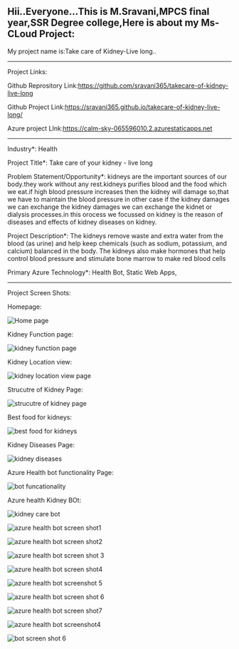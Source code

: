 Hii..Everyone...This is M.Sravani,MPCS final year,SSR Degree college,Here is about my Ms-CLoud Project:
-----------------------------------------------------------------------------------------------------------------------------------------------------------------

My project name is:Take care of Kidney-Live long..

----------------------------------------------------------------------------------------------------------------------------------------------------------------
Project Links:

Github Reprository Link:https://github.com/sravani365/takecare-of-kidney-live-long

Github Project Link:https://sravani365.github.io/takecare-of-kidney-live-long/

Azure project LInk:https://calm-sky-065596010.2.azurestaticapps.net



----------------------------------------------------------------------------------------------------------------------------------------------------------------

Industry*:
Health

Project Title*:
Take care of your kidney - live long

Problem Statement/Opportunity*:
kidneys are the important sources of our body.they work without any rest.kidneys purifies blood and the food which we eat.if high blood pressure increases then the kidney will damage so,that we have to maintain the blood pressure in other case if the kidney damages we can exchange the kidney damages we can exchange the kidnet or dialysis processes.in this orocess we focussed on kidney is the reason of diseases and effects of kidney diseases on kidney.

Project Description*:
The kidneys remove waste and extra water from the blood (as urine) and help keep chemicals (such as sodium, potassium, and calcium) balanced in the body. The kidneys also make hormones that help control blood pressure and stimulate bone marrow to make red blood cells

Primary Azure Technology*:
Health Bot, Static Web Apps,

--------------------------------------------------------------------------------------------------------------------------------------------------------------------

Project Screen Shots:

Homepage:

![Home page](https://user-images.githubusercontent.com/118789682/206631477-47eb1bb4-28e4-4c86-8373-1c491fa73167.png)

Kidney Function page:

![kidney function page](https://user-images.githubusercontent.com/118789682/206631437-04297c1e-a523-4af6-b55a-81277bf7a9b7.png)

Kidney Location view:

![kidney location view page](https://user-images.githubusercontent.com/118789682/206631460-bc3ebf0a-c89f-417b-acf8-b81b6e746c63.png)

Strucutre of Kidney Page:

![strucutre of kidney page](https://user-images.githubusercontent.com/118789682/206631466-06620706-4315-40f5-9e25-b48e9ec18fbf.png)

Best food for kidneys:

![best food for kidneys](https://user-images.githubusercontent.com/118789682/206631471-aab45283-b060-43aa-bfd3-62233b829db7.png)


Kidney Diseases Page:

![kidney diseases](https://user-images.githubusercontent.com/118789682/206631485-577b36e9-e21a-4019-80fd-9ad2e545eeb1.png)

Azure Health bot functionality Page:

![bot funcationality](https://user-images.githubusercontent.com/118789682/206631475-0b63dbce-530a-466b-b47d-183cd6466782.png)

Azure health Kidney BOt:


![kidney care bot](https://user-images.githubusercontent.com/118789682/206631481-0f2759d0-a74f-4b8c-aad8-45c496199b59.png)


![azure health bot screen shot1](https://user-images.githubusercontent.com/118789682/208072280-1690ebb2-0070-4ab2-b3e8-d6256a20963a.jpg)


![azure health bot screen shot2](https://user-images.githubusercontent.com/118789682/208072289-ee81e9ee-fd21-480a-a8b3-fb69dae04903.jpg)

![azure health bot screen shot 3](https://user-images.githubusercontent.com/118789682/208072317-6c6b28f5-644c-4723-a55c-f6c573ee6f77.jpg)

![azure health bot screen shot4](https://user-images.githubusercontent.com/118789682/208072297-4a35bf49-5339-49d8-ad7e-9c48065cd3a1.jpg)

![azure health bot screenshot 5](https://user-images.githubusercontent.com/118789682/208072307-c0ac02cd-5650-45fd-ace0-e704c60916d2.jpg)

![azure health bot screen shot 6](https://user-images.githubusercontent.com/118789682/208072268-7c4e340a-377c-4af9-9af2-7b99e4822968.png)

![azure health bot screen shot7](https://user-images.githubusercontent.com/118789682/208072301-fceb1efe-aa90-418f-a846-6b2372be4de8.png)


![azure health bot screenshot4](https://user-images.githubusercontent.com/118789682/208072308-5d5db25b-d22a-4041-9680-d42cab3dc564.jpg)

![bot screen shot 6](https://user-images.githubusercontent.com/118789682/208072315-181a7d73-8344-4b1f-aeca-134147e11739.jpg)





